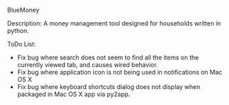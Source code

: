 BlueMoney

Description: A money management tool designed for households written in python.

ToDo List:
* Fix bug where search does not seem to find all the items on the currently viewed tab, and causes wired behavior.
* Fix bug where application icon is not being used in notifications on Mac OS X
* Fix bug where keyboard shortcuts dialog does not display when packaged in Mac OS X app via py2app.
